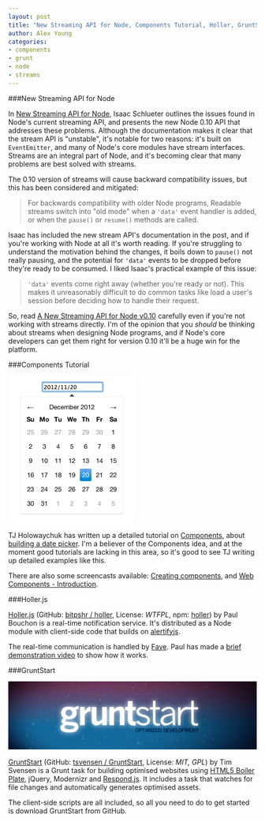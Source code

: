 ```yaml
---
layout: post
title: "New Streaming API for Node, Components Tutorial, Holler, GruntStart"
author: Alex Young
categories: 
- components
- grunt
- node
- streams
---
```


###New Streaming API for Node

In [New Streaming API for Node](http://blog.nodejs.org/2012/12/21/streams2/), Isaac Schlueter outlines the issues found in Node's current streaming API, and presents the new Node 0.10 API that addresses these problems.  Although the documentation makes it clear that the stream API is "unstable", it's notable for two reasons: it's built on `EventEmitter`, and many of Node's core modules have stream interfaces.  Streams are an integral part of Node, and it's becoming clear that many problems are best solved with streams.

The 0.10 version of streams will cause backward compatibility issues, but this has been considered and mitigated:

> For backwards compatibility with older Node programs, Readable streams switch into "old mode" when a `'data'` event handler is added, or when the `pause()` or `resume()` methods are called.

Isaac has included the new stream API's documentation in the post, and if you're working with Node at all it's worth reading.  If you're struggling to understand the motivation behind the changes, it boils down to `pause()` not really pausing, and the potential for `'data'` events to be dropped before they're ready to be consumed.  I liked Isaac's practical example of this issue:

> `'data'` events come right away (whether you're ready or not). This makes it unreasonably difficult to do common tasks like load a user's session before deciding how to handle their request.

So, read [A New Streaming API for Node v0.10](http://blog.nodejs.org/2012/12/21/streams2/) carefully even if you're not working with streams directly.  I'm of the opinion that you _should_ be thinking about streams when designing Node programs, and if Node's core developers can get them right for version 0.10 it'll be a huge win for the platform.


###Components Tutorial

![The date picker from the tutorial](/images/posts/picker2.png)

TJ Holowaychuk has written up a detailed tutorial on [Components](https://github.com/component), about [building a date picker](http://tjholowaychuk.com/post/37832588021/building-a-date-picker-component).  I'm a believer of the Components idea, and at the moment good tutorials are lacking in this area, so it's good to see TJ writing up detailed examples like this.

There are also some screencasts available: [Creating components](http://vimeo.com/53730178), and [Web Components - Introduction](http://vimeo.com/48054442).

###Holler.js

[Holler.js](http://bitpshr.info/holler/) (GitHub: [bitpshr / holler](https://github.com/bitpshr/holler), License: _WTFPL_, npm: [holler](https://npmjs.org/package/holler)) by Paul Bouchon is a real-time notification service.  It's distributed as a Node module with client-side code that builds on [alertifyjs](http://fabien-d.github.com/alertify.js/).

The real-time communication is handled by [Faye](http://faye.jcoglan.com/).  Paul has made a [brief demonstration video](http://vimeo.com/55747016) to show how it works.

###GruntStart

![GruntStart](/images/posts/gruntstart.png)

[GruntStart](http://tsvensen.github.com/GruntStart/) (GitHub: [tsvensen / GruntStart](https://github.com/tsvensen/gruntstart), License: _MIT, GPL_) by Tim Svensen is a Grunt task for building optimised websites using [HTML5 Boiler Plate](http://html5boilerplate.com/), jQuery, Modernizr and [Respond.js](https://github.com/scottjehl/Respond).  It includes a task that watches for file changes and automatically generates optimised assets.

The client-side scripts are all included, so all you need to do to get started is download GruntStart from GitHub.
